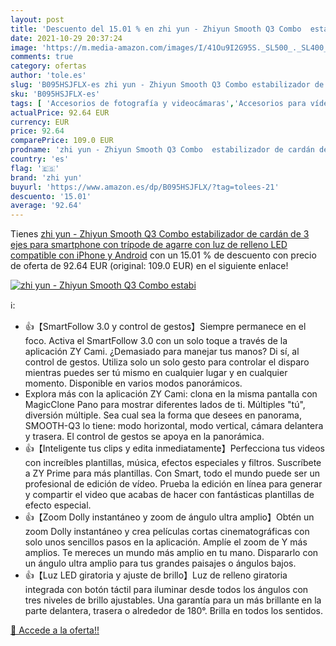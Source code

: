 ```yaml
---
layout: post
title: 'Descuento del 15.01 % en zhi yun - Zhiyun Smooth Q3 Combo  estabi'
date: 2021-10-29 20:37:24
image: 'https://m.media-amazon.com/images/I/41Ou9I2G95S._SL500_._SL400_.jpg'
comments: true
category: ofertas
author: 'tole.es'
slug: 'B095HSJFLX-es zhi yun - Zhiyun Smooth Q3 Combo estabilizador de cardán...'
sku: 'B095HSJFLX-es'
tags: [ 'Accesorios de fotografía y videocámaras','Accesorios para vídeo y videocámaras','Electrónica','Fotografía y videocámaras','Soportes y estabilizadores para videocámaras','iphone','zhi yun', ]
actualPrice: 92.64 EUR
currency: EUR
price: 92.64
comparePrice: 109.0 EUR
prodname: 'zhi yun - Zhiyun Smooth Q3 Combo  estabilizador de cardán de 3 ejes para smartphone con trípode de agarre con luz de relleno LED  compatible con iPhone y Android'
country: 'es'
flag: '🇪🇸'
brand: 'zhi yun'
buyurl: 'https://www.amazon.es/dp/B095HSJFLX/?tag=tolees-21'
descuento: '15.01'
average: '92.64'
---
```


Tienes [zhi yun - Zhiyun Smooth Q3 Combo  estabilizador de cardán de 3 ejes para smartphone con trípode de agarre con luz de relleno LED  compatible con iPhone y Android](https://www.amazon.es/dp/B095HSJFLX/?tag=tolees-21) con un 15.01 % de descuento con precio de oferta de 92.64 EUR (original: 109.0 EUR) en el siguiente enlace!

[![zhi yun - Zhiyun Smooth Q3 Combo  estabi](https://m.media-amazon.com/images/I/41Ou9I2G95S._SL500_._SL400_.jpg)](https://www.amazon.es/dp/B095HSJFLX/?tag=tolees-21)

ℹ️:

- 👍【SmartFollow 3.0 y control de gestos】Siempre permanece en el foco. Activa el SmartFollow 3.0 con un solo toque a través de la aplicación ZY Cami. ¿Demasiado para manejar tus manos? Di sí, al control de gestos. Utiliza solo un solo gesto para controlar el disparo mientras puedes ser tú mismo en cualquier lugar y en cualquier momento. Disponible en varios modos panorámicos.
- Explora más con la aplicación ZY Cami: clona en la misma pantalla con MagicClone Pano para mostrar diferentes lados de ti. Múltiples "tú", diversión múltiple. Sea cual sea la forma que desees en panorama, SMOOTH-Q3 lo tiene: modo horizontal, modo vertical, cámara delantera y trasera. El control de gestos se apoya en la panorámica.
- 👍【Inteligente tus clips y edita inmediatamente】Perfecciona tus videos con increíbles plantillas, música, efectos especiales y filtros. Suscríbete a ZY Prime para más plantillas. Con Smart, todo el mundo puede ser un profesional de edición de vídeo. Prueba la edición en línea para generar y compartir el video que acabas de hacer con fantásticas plantillas de efecto especial.
- 👍【Zoom Dolly instantáneo y zoom de ángulo ultra amplio】Obtén un zoom Dolly instantáneo y crea películas cortas cinematográficas con solo unos sencillos pasos en la aplicación. Amplíe el zoom de Y más amplios. Te mereces un mundo más amplio en tu mano. Dispararlo con un ángulo ultra amplio para tus grandes paisajes o ángulos bajos.
- 👍【Luz LED giratoria y ajuste de brillo】Luz de relleno giratoria integrada con botón táctil para iluminar desde todos los ángulos con tres niveles de brillo ajustables. Una garantía para un más brillante en la parte delantera, trasera o alrededor de 180°. Brilla en todos los sentidos.

[🛒 Accede a la oferta!!](https://www.amazon.es/dp/B095HSJFLX/?tag=tolees-21)
